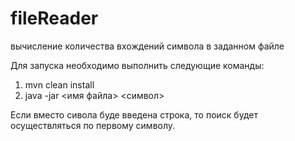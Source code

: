 # fileReader
вычисление количества вхождений символа в заданном файле

Для запуска необходимо выполнить следующие команды:
  1. mvn clean install
  2. java -jar <имя файла> <символ>
  
Если вместо сивола буде введена строка, то поиск будет осуществляться по первому символу.

